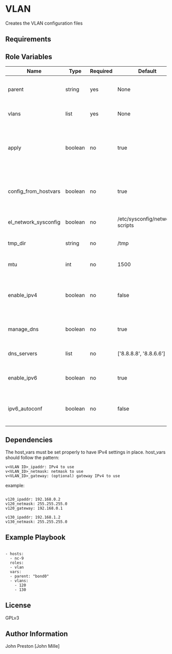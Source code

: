 VLAN
=========

Creates the VLAN configuration files

Requirements
------------


Role Variables
--------------

| Name | Type | Required | Default | Description
|--- |--- |--- |--- |---
| parent | string |yes | None | Name of the parent interface of the VLAN
| vlans | list | yes | None | List of VLAN IDs to create on the parent
| apply | boolean | no | true | Determines if configuration files will go to the sysconfig directory or temporary one
| config_from_hostvars | boolean | no | true | Will use the host_vars properties to generate the IPv4 configuration
| el_network_sysconfig | boolean | no | /etc/sysconfig/network-scripts | Default directory for RH/CentOS
| tmp_dir | string | no | /tmp | Default temporary directory
| mtu | int | no | 1500 | MTU value for the interface
| enable_ipv4 | boolean | no | false | Determines if IPv4 settings should be in the configuration file
| manage_dns | boolean |no | true | Set the DNS servers in the configuration files
| dns_servers | list | no | ['8.8.8.8', '8.8.6.6'] | List to specify the DNS servers
| enable_ipv6| boolean | no | true | Determines if you init IPv6 for the interface
| ipv6_autoconf | boolean | no | false | Determines if you autoconfigure IPv6 for the interface

Dependencies
------------

The host_vars must be set properly to have IPv4 settings in place.
host_vars should follow the pattern:

```
v<VLAN ID>_ipaddr: IPv4 to use
v<VLAN_ID>_netmask: netmask to use
v<VLAN_ID>_gateway: (optional) gateway IPv4 to use

```

example:
```

v120_ipaddr: 192.168.0.2
v120_netmask: 255.255.255.0
v120_gateway: 192.168.0.1

v130_ipaddr: 192.168.1.2
v130_netmask: 255.255.255.0

```

Example Playbook
----------------

```

- hosts:
  - nc-9
  roles:
  - vlan
  vars:
  - parent: "bond0"
  - vlans:
    - 120
    - 130

```

License
-------

GPLv3

Author Information
------------------

John Preston [John Mille]
